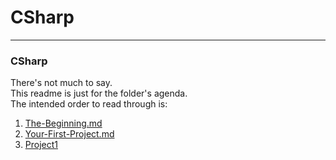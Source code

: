 # CSharp
---
### <a id="Title">CSharp</a>

There's not much to say. <br>
This readme is just for the folder's agenda.<br>
The intended order to read through is:

1. [The-Beginning.md](The-Beginning.md)
2. [Your-First-Project.md](Your-First-Project.md)
3. [Project1](/Project1)
